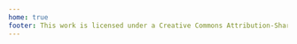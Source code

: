 ```yaml
---
home: true
footer: This work is licensed under a Creative Commons Attribution-ShareAlike 4.0 International License.
---
```


<PostItem 
  v-for="post in posts()"
  :key="post.title"
  v-bind:title="post.title"
  v-bind:to="post.path"
  v-bind:date="post.date"
  v-bind:description="post.frontmatter.description"
/>

<script>
export default {
    methods: {
        posts_with_tag(tag) {
            return this.$site.pages
                .filter((page) => page.frontmatter.tags)
                .filter((page) => page.frontmatter.tags.includes(tag))
                .map((page) => ({date: new Date(page.frontmatter.date)}))
                .sort((a, b) => b.date - a.date);
        },
        posts() {
            return this.$site.pages
                .filter((page) => page.path.startsWith("/blog/"))
                .map((page) => ({...page, date: new Date(page.frontmatter.date)}))
                .sort((a, b) => b.date - a.date);
        }
    },
}
</script>
